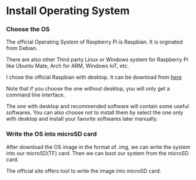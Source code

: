 # Install Operating System

### Choose the OS

The official Operating System of Raspberry Pi is Raspbian. It is orginated from Debian.

There are also other Third party Linux or Windows system for Raspberry Pi like Ubuntu Mate, Arch for ARM, Windows IoT, etc.

I chose the official Raspbian with desktop. It can be download from [here](https://www.raspberrypi.org/downloads/raspbian/)

Note that if you choose the one without desktop, you will only get a command line interface.

The one with desktop and recommended software will contain some useful softwares. You can also choose not to install them by select the one only with desktop and install your favorite softwares later manually.

### Write the OS into microSD card

After download the OS image in the format of .img, we can write the system into our microSD(TF) card. Then we can boot our system from the microSD card.

The official site offers tool to write the image into microSD card.
